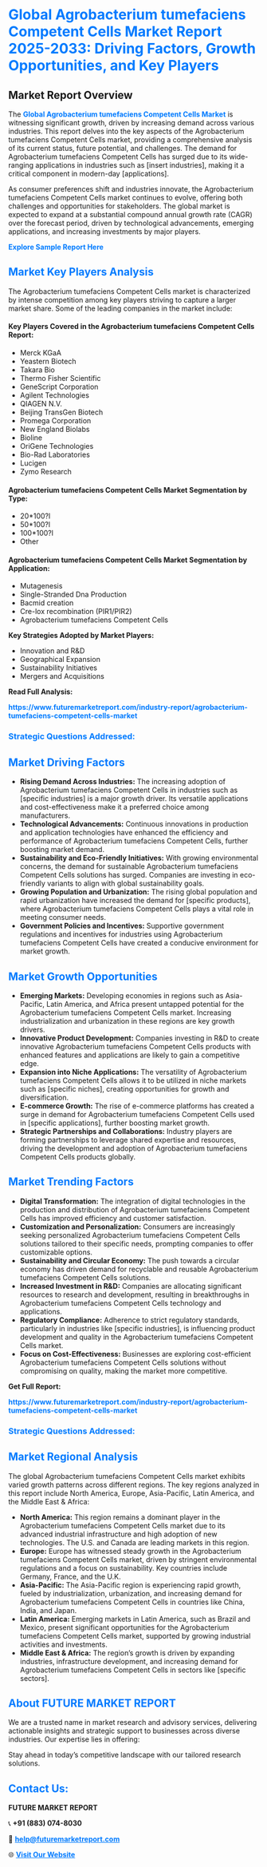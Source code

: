 <h1 style="color: #007BFF;">Global Agrobacterium tumefaciens Competent Cells Market Report 2025-2033: Driving Factors, Growth Opportunities, and Key Players</h1>

<section id="overview">
<h2>Market Report Overview</h2>
<p>The <a href="https://www.futuremarketreport.com/industry-report/agrobacterium-tumefaciens-competent-cells-market" style="color: #007BFF; text-decoration: none;"><strong>Global Agrobacterium tumefaciens Competent Cells Market</strong></a> is witnessing significant growth, driven by increasing demand across various industries. This report delves into the key aspects of the Agrobacterium tumefaciens Competent Cells market, providing a comprehensive analysis of its current status, future potential, and challenges. The demand for Agrobacterium tumefaciens Competent Cells has surged due to its wide-ranging applications in industries such as [insert industries], making it a critical component in modern-day [applications].</p>
<p>As consumer preferences shift and industries innovate, the Agrobacterium tumefaciens Competent Cells market continues to evolve, offering both challenges and opportunities for stakeholders. The global market is expected to expand at a substantial compound annual growth rate (CAGR) over the forecast period, driven by technological advancements, emerging applications, and increasing investments by major players.</p>
</section>

<section id="overview">
<p><a href="https://www.futuremarketreport.com/request-sample/reportId=122250" style="color: #007BFF; text-decoration: none;"><strong>Explore Sample Report Here</strong></a></p>
</section>

<section id="key-players">
<h2 style="color: #007BFF;">Market Key Players Analysis</h2>
<p>The Agrobacterium tumefaciens Competent Cells market is characterized by intense competition among key players striving to capture a larger market share. Some of the leading companies in the market include:</p>
<h4>Key Players Covered in the Agrobacterium tumefaciens Competent Cells Report:</h4>
<ul><li>Merck KGaA</li><li>Yeastern Biotech</li><li>Takara Bio</li><li>Thermo Fisher Scientific</li><li>GeneScript Corporation</li><li>Agilent Technologies</li><li>QIAGEN N.V.</li><li>Beijing TransGen Biotech</li><li>Promega Corporation</li><li>New England Biolabs</li><li>Bioline</li><li>OriGene Technologies</li><li>Bio-Rad Laboratories</li><li>Lucigen</li><li>Zymo Research</li></ul>
<h4>Agrobacterium tumefaciens Competent Cells Market Segmentation by Type:</h4>
<ul><li>20*100?l</li><li>50*100?l</li><li>100*100?l</li><li>Other</li></ul>

<h4>Agrobacterium tumefaciens Competent Cells Market Segmentation by Application:</h4>
<ul><li>Mutagenesis</li><li>Single-Stranded Dna Production</li><li>Bacmid creation</li><li>Cre-lox recombination (PIR1/PIR2)</li><li>Agrobacterium tumefaciens Competent Cells</li></ul>
<p><strong>Key Strategies Adopted by Market Players:</strong></p>
<ul>
<li>Innovation and R&D</li>
<li>Geographical Expansion</li>
<li>Sustainability Initiatives</li>
<li>Mergers and Acquisitions</li>
</ul>
</section>

<section>
<p><strong>Read Full Analysis: </strong></p><a href="https://www.futuremarketreport.com/industry-report/agrobacterium-tumefaciens-competent-cells-market" style="color: #007BFF; text-decoration: none;"><strong>https://www.futuremarketreport.com/industry-report/agrobacterium-tumefaciens-competent-cells-market</strong></a>
<h3 style="color: #007BFF;">Strategic Questions Addressed:</h3>
</section>

<section id="driving-factors">
<h2 style="color: #007BFF;">Market Driving Factors</h2>
<ul>
<li><strong>Rising Demand Across Industries:</strong> The increasing adoption of Agrobacterium tumefaciens Competent Cells in industries such as [specific industries] is a major growth driver. Its versatile applications and cost-effectiveness make it a preferred choice among manufacturers.</li>
<li><strong>Technological Advancements:</strong> Continuous innovations in production and application technologies have enhanced the efficiency and performance of Agrobacterium tumefaciens Competent Cells, further boosting market demand.</li>
<li><strong>Sustainability and Eco-Friendly Initiatives:</strong> With growing environmental concerns, the demand for sustainable Agrobacterium tumefaciens Competent Cells solutions has surged. Companies are investing in eco-friendly variants to align with global sustainability goals.</li>
<li><strong>Growing Population and Urbanization:</strong> The rising global population and rapid urbanization have increased the demand for [specific products], where Agrobacterium tumefaciens Competent Cells plays a vital role in meeting consumer needs.</li>
<li><strong>Government Policies and Incentives:</strong> Supportive government regulations and incentives for industries using Agrobacterium tumefaciens Competent Cells have created a conducive environment for market growth.</li>
</ul>
</section>

<section id="growth-opportunities">
<h2 style="color: #007BFF;">Market Growth Opportunities</h2>
<ul>
<li><strong>Emerging Markets:</strong> Developing economies in regions such as Asia-Pacific, Latin America, and Africa present untapped potential for the Agrobacterium tumefaciens Competent Cells market. Increasing industrialization and urbanization in these regions are key growth drivers.</li>
<li><strong>Innovative Product Development:</strong> Companies investing in R&D to create innovative Agrobacterium tumefaciens Competent Cells products with enhanced features and applications are likely to gain a competitive edge.</li>
<li><strong>Expansion into Niche Applications:</strong> The versatility of Agrobacterium tumefaciens Competent Cells allows it to be utilized in niche markets such as [specific niches], creating opportunities for growth and diversification.</li>
<li><strong>E-commerce Growth:</strong> The rise of e-commerce platforms has created a surge in demand for Agrobacterium tumefaciens Competent Cells used in [specific applications], further boosting market growth.</li>
<li><strong>Strategic Partnerships and Collaborations:</strong> Industry players are forming partnerships to leverage shared expertise and resources, driving the development and adoption of Agrobacterium tumefaciens Competent Cells products globally.</li>
</ul>
</section>

<section id="trending-factors">
<h2 style="color: #007BFF;">Market Trending Factors</h2>
<ul>
<li><strong>Digital Transformation:</strong> The integration of digital technologies in the production and distribution of Agrobacterium tumefaciens Competent Cells has improved efficiency and customer satisfaction.</li>
<li><strong>Customization and Personalization:</strong> Consumers are increasingly seeking personalized Agrobacterium tumefaciens Competent Cells solutions tailored to their specific needs, prompting companies to offer customizable options.</li>
<li><strong>Sustainability and Circular Economy:</strong> The push towards a circular economy has driven demand for recyclable and reusable Agrobacterium tumefaciens Competent Cells solutions.</li>
<li><strong>Increased Investment in R&D:</strong> Companies are allocating significant resources to research and development, resulting in breakthroughs in Agrobacterium tumefaciens Competent Cells technology and applications.</li>
<li><strong>Regulatory Compliance:</strong> Adherence to strict regulatory standards, particularly in industries like [specific industries], is influencing product development and quality in the Agrobacterium tumefaciens Competent Cells market.</li>
<li><strong>Focus on Cost-Effectiveness:</strong> Businesses are exploring cost-efficient Agrobacterium tumefaciens Competent Cells solutions without compromising on quality, making the market more competitive.</li>
</ul>
</section>

<section>
<p><strong>Get Full Report: </strong></p><a href="https://www.futuremarketreport.com/industry-report/agrobacterium-tumefaciens-competent-cells-market" style="color: #007BFF; text-decoration: none;"><strong>https://www.futuremarketreport.com/industry-report/agrobacterium-tumefaciens-competent-cells-market</strong></a>
<h3 style="color: #007BFF;">Strategic Questions Addressed:</h3>
</section>


<section id="regional-analysis">
<h2 style="color: #007BFF;">Market Regional Analysis</h2>
<p>The global Agrobacterium tumefaciens Competent Cells market exhibits varied growth patterns across different regions. The key regions analyzed in this report include North America, Europe, Asia-Pacific, Latin America, and the Middle East & Africa:</p>
<ul>
<li><strong>North America:</strong> This region remains a dominant player in the Agrobacterium tumefaciens Competent Cells market due to its advanced industrial infrastructure and high adoption of new technologies. The U.S. and Canada are leading markets in this region.</li>
<li><strong>Europe:</strong> Europe has witnessed steady growth in the Agrobacterium tumefaciens Competent Cells market, driven by stringent environmental regulations and a focus on sustainability. Key countries include Germany, France, and the U.K.</li>
<li><strong>Asia-Pacific:</strong> The Asia-Pacific region is experiencing rapid growth, fueled by industrialization, urbanization, and increasing demand for Agrobacterium tumefaciens Competent Cells in countries like China, India, and Japan.</li>
<li><strong>Latin America:</strong> Emerging markets in Latin America, such as Brazil and Mexico, present significant opportunities for the Agrobacterium tumefaciens Competent Cells market, supported by growing industrial activities and investments.</li>
<li><strong>Middle East & Africa:</strong> The region’s growth is driven by expanding industries, infrastructure development, and increasing demand for Agrobacterium tumefaciens Competent Cells in sectors like [specific sectors].</li>
</ul>
</section>

<footer>
<h2 style="color: #007BFF;">About FUTURE MARKET REPORT</h2>
<p>We are a trusted name in market research and advisory services, delivering actionable insights and strategic support to businesses across diverse industries. Our expertise lies in offering:</p>

<p>Stay ahead in today’s competitive landscape with our tailored research solutions.</p>

<h2 style="color: #007BFF;">Contact Us:</h2>
<p><strong>FUTURE MARKET REPORT</strong></p>
<p>📞 <strong>+91 (883) 074-8030</strong></p>
<p>📧 <strong><a href="mailto:help@futuremarketreport.com" style="color: #007BFF;">help@futuremarketreport.com</a></strong></p>
<p>🌐 <strong><a href="https://www.futuremarketreport.com/" style="color: #007BFF;">Visit Our Website</a></strong></p>
</footer>